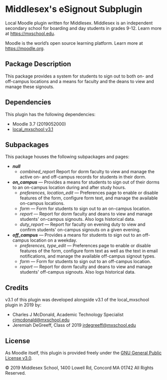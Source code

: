 # Middlesex's eSignout Subplugin

Local Moodle plugin written for Middlesex. Middlesex is an independent secondary school for boarding and day students in grades 9-12. Learn more at <https://mxschool.edu>.

Moodle is the world’s open source learning platform. Learn more at <https://moodle.org>.

## Package Description
This package provides a system for students to sign out to both on- and off-campus locations and a means for faculty and the deans to view and manage these signouts.

## Dependencies
This plugin has the following dependencies:
- Moodle 3.7 (2019052000)
- [local_mxschool v3.1](/local/mxschool/README.md)

## Subpackages
This package houses the following subpackages and pages:
- **_null_**
    - _combined_report_ Report for dorm faculty to view and manage the active on- and off-campus records for students in their dorm.
- **_on_campus_** — Provides a means for students to sign out of their dorms to an on-campus location during and after study hours.
    - _preferences, location_edit_ — Preferences page to enable or disable features of the form, configure form text, and manage the available on-campus locations.
    - _form_ — Form for students to sign out to an on-campus location.
    - _report_ — Report for dorm faculty and deans to view and manage students' on-campus signouts. Also logs historical data.
    - _duty_report_ — Report for faculty on evening duty to view and confirm students' on-campus signouts on a given evening.
- **_off_campus_** — Provides a means for students to sign out to an off-campus location on a weekday.
    - _preferences, type_edit_ — Preferences page to enable or disable features of the form, configure form text as well as the text in email notifications, and manage the available off-campus signout types.
    - _form_ — Form for students to sign out to an off-campus location.
    - _report_ — Report for dorm faculty and deans to view and manage students' off-campus signouts. Also logs historical data.

## Credits
v3.1 of this plugin was developed alongside v3.1 of the local_mxschool plugin in 2019 by:
- Charles J McDonald, Academic Technology Specialist <cjmcdonald@mxschool.edu>
- Jeremiah DeGreeff, Class of 2019 <jrdegreeff@mxschool.edu>

## License
As Moodle itself, this plugin is provided freely under the [GNU General Public License v3.0](/COPYING.txt).

© 2019 Middlesex School, 1400 Lowell Rd, Concord MA 01742 All Rights Reserved.
